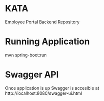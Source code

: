 # KATA
Employee Portal Backend Repository

# Running Application
mvn spring-boot:run

# Swagger API
Once application is up Swagger is accesible at http://localhost:8080/swagger-ui.html

